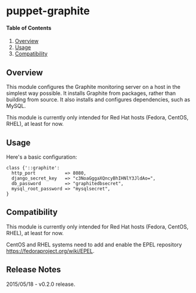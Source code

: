 # puppet-graphite

#### Table of Contents

 1. [Overview](#overview)
 2. [Usage](#usage)
 3. [Compatibility](#compatibility)

## Overview

This module configures the Graphite monitoring server on a host in the simplest
way possible. It installs Graphite from packages, rather than building from
source. It also installs and configures dependencies, such as MySQL.

This module is currently only intended for Red Hat hosts (Fedora, CentOS,
RHEL), at least for now.

## Usage

Here's a basic configuration:

    class {'::graphite':
      http_port           => 8080,
      django_secret_key   => "c3NoaGggaXQncyBhIHNlY3JldAo=",
      db_password         => "graphitedbsecret",
      mysql_root_password => "mysqlsecret",
    }

## Compatibility

This module is currently only intended for Red Hat hosts (Fedora, CentOS,
RHEL), at least for now.

CentOS and RHEL systems need to add and enable the EPEL repository <https://fedoraproject.org/wiki/EPEL>.

## Release Notes

2015/05/18 - v0.2.0 release.
